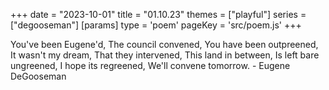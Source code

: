 +++
date = "2023-10-01"
title = "01.10.23"
themes = ["playful"]
series = ["degooseman"]
[params]
  type = 'poem'
  pageKey = 'src/poem.js'
+++

You've been Eugene'd,
The council convened,
You have been outpreened,
It wasn't my dream,
That they intervened,
This land in between,
Is left bare ungreened,
I hope its regreened,
We'll convene tomorrow.
\- Eugene DeGooseman
